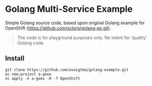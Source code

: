 # Golang Multi-Service Example

Simple Golang source code, based upon original Golang example for OpenShift (https://github.com/sclorg/golang-ex.git).

> The code is for playground purposes only. No intent for 'quality' Golang code.


## Install

```shell
git clone https://github.com/avoigtma/golang-example.git 
oc new-project a-goex
oc apply -n a-goex -R -f OpenShift

```
